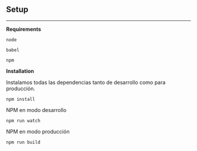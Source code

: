
## Setup

---
**Requirements**

`node`

`babel`

`npm`

**Installation**

Instalamos todas las dependencias tanto de desarrollo como para producción.

`npm install` 

NPM en modo desarrollo

`npm run watch`

NPM en modo producción

`npm run build`

